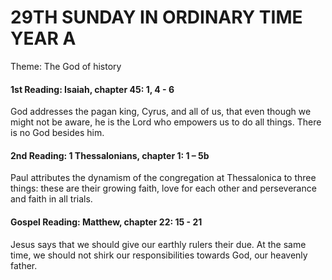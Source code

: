 # 29TH SUNDAY IN ORDINARY TIME YEAR A
Theme: The God of history

#### 1st Reading: Isaiah, chapter 45: 1, 4 - 6

God addresses the pagan king, Cyrus, and all of us, that even though we might not be aware, he is the Lord who empowers us to do all things. There is no God besides him.

#### 2nd Reading: 1 Thessalonians, chapter 1: 1 – 5b

Paul attributes the dynamism of the congregation at Thessalonica to three things: these are their growing faith, love for each other and perseverance and faith in all trials.

#### Gospel Reading: Matthew, chapter 22: 15 - 21

Jesus says that we should give our earthly rulers their due. At the same time, we should not shirk our responsibilities towards God, our heavenly father.
